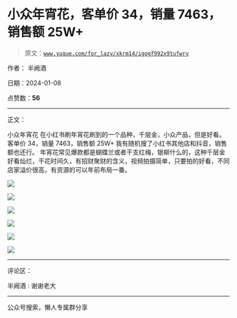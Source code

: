 # 小众年宵花，客单价 34，销量 7463，销售额 25W+

> 原文：[`www.yuque.com/for_lazy/xkrm14/igogf992x9tufwry`](https://www.yuque.com/for_lazy/xkrm14/igogf992x9tufwry)

作者： 半阙酒

日期：2024-01-08

点赞数：**56**

* * *

正文：

小众年宵花 在小红书刷年宵花刷到的一个品种，千层金，小众产品，但是好看。 客单价 34，销量 7463，销售额 25W+
我有随机搜了小红书其他店和抖音，销售额也还行。
年宵花常见爆款都是蝴蝶兰或者干支红梅，银柳什么的，这种千层金好看灿烂，干花时间久，有招财聚财的含义，视频拍摄简单，只要拍的好看，不同店家溢价很高，有资源的可以年前布局一番。

![](img/f4633fe2c4beabafa5b879bc494e748a.png)

![](img/5fc7339ea7e44553d28ff3331612431e.png)

![](img/324ded60bcab54cbfa74a8206683e388.png)

![](img/798d4538dd5395fe83b7ace3231d64e8.png)

![](img/27ef335f58e7de2694ef5f3f0dd70ec0.png)

![](img/2a8c730358ad53432de6ecf0aeafe199.png)

* * *

评论区：

半阙酒 : 谢谢老大

* * *

公众号搜索，懒人专属群分享